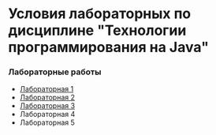 # Условия лабораторных по дисциплине "Технологии программирования на Java"

### Лабораторные работы
+ [Лабораторная 1](docs/lab-1.md)
+ [Лабораторная 2](docs/lab-2.md)
+ [Лабораторная 3](docs/lab-3.md)
+ Лабораторная 4
+ Лабораторная 5